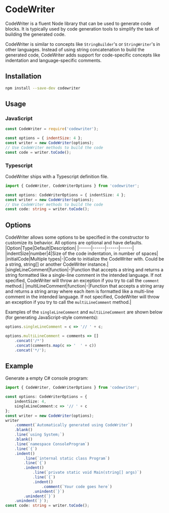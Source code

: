 # CodeWriter
CodeWriter is a fluent Node library that can be used to generate code blocks. It is typically used by code generation tools to simplify the task of building the generated code.

CodeWriter is similar to concepts like `StringBuilder`'s or `StringWriter`'s in other languages. Instead of using string concatenation to build the generated code, CodeWriter adds support for code-specific concepts like indentation and language-specific comments.

## Installation
```sh
npm install --save-dev codewriter
```

## Usage

### JavaScript
```js
const CodeWriter = require('codewriter');

const options = { indentSize: 4 };
const writer = new CodeWriter(options);
// Use CodeWriter methods to build the code
const code = writer.toCode();
```

### Typescript
CodeWriter ships with a Typescript definition file.
```ts
import { CodeWriter, CodeWriterOptions } from 'codewriter';

const options: CodeWriterOptions = { indentSize: 4 };
const writer = new CodeWriter(options);
// Use CodeWriter methods to build the code
const code: string = writer.toCode();
```

## Options
CodeWriter allows some options to be specified in the constructor to customize its behavior.
All options are optional and have defaults.
|Option|Type|Default|Description|
|------|------|------|------|
|indentSize|number|4|Size of the code indentation, in number of spaces|
|initialCode|Multiple types|-|Code to initialize the CodeWriter with. Could be a string, string[] or another CodeWriter instance.|
|singleLineComment|function|-|Function that accepts a string and returns a string formatted like a single-line comment in the intended language. If not specified, CodeWriter will throw an exception if you try to call the `comment` method.|
|multiLineComment|function|-|Function that accepts a string array and returns a string array where each item is formatted like a multi-line comment in the intended language. If not specified, CodeWriter will throw an exception if you try to call the `multiLineComment` method.|

Examples of the `singleLineComment` and `multiLineComment` are shown below (for generating JavaScript-style comments):
```js
options.singleLineComment = c => '// ' + c;

options.multiLineComment = comments => []
    .concat('/*')
    .concat(comments.map(c => '  ' + c))
    .concat('*/');
```

## Example
Generate a empty C# console program:
```ts
import { CodeWriter, CodeWriterOptions } from 'codewriter';

const options: CodeWriterOptions = {
    indentSize: 4,
    singleLineComment:c => '// ' + c
};
const writer = new CodeWriter(options);
writer
    .comment(`Automatically generated using CodeWriter`)
    .blank()
    .line(`using System;`)
    .blank()
    .line(`namespace ConsoleProgram`)
    .line(`{`)
    .indent()
        .line(`internal static class Program`)
        .line(`{`)
        .indent()
            .line(`private static void Main(string[] args)`)
            .line(`{`)
            .indent()
                .comment(`Your code goes here`)
            .unindent(`}`)
        .unindent(`}`)
    .unindent(`}`);
const code: string = writer.toCode();

```